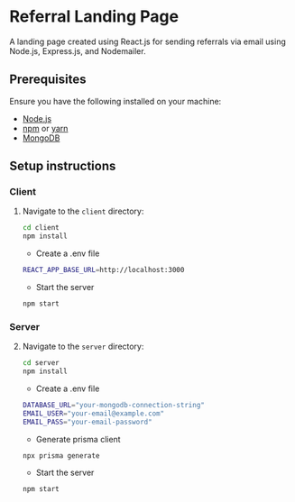 # Referral Landing Page

A landing page created using React.js for sending referrals via email using Node.js, Express.js, and Nodemailer.

## Prerequisites

Ensure you have the following installed on your machine:

- [Node.js](https://nodejs.org/)
- [npm](https://www.npmjs.com/) or [yarn](https://yarnpkg.com/)
- [MongoDB](https://www.mongodb.com/)

## Setup instructions

### Client

1. Navigate to the `client` directory:

   ```sh
   cd client
   npm install
   ```
   - Create a .env file
   ```sh
   REACT_APP_BASE_URL=http://localhost:3000
   ```
   - Start the server
   ```sh
   npm start
   ```
### Server
2. Navigate to the `server` directory:
   ```sh
   cd server
   npm install
   ```
   - Create a .env file
   ```sh
   DATABASE_URL="your-mongodb-connection-string"
   EMAIL_USER="your-email@example.com"
   EMAIL_PASS="your-email-password"
   ```
   - Generate prisma client
   ```sh
   npx prisma generate
   ```
   - Start the server
   ```sh
   npm start
   ```
   
